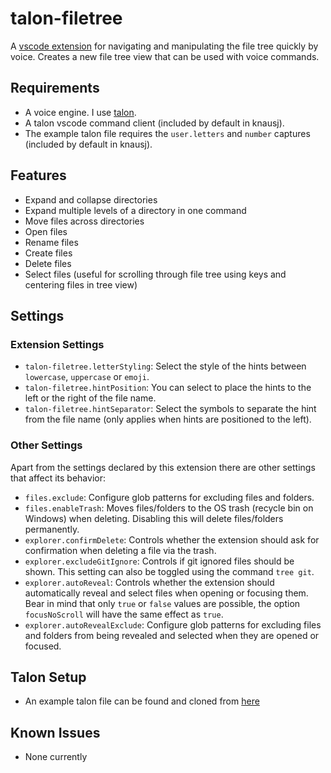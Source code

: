 # talon-filetree

A [vscode extension](https://marketplace.visualstudio.com/items?itemName=PaulSchaaf.talon-filetree) for navigating and manipulating the file tree quickly by voice.
Creates a new file tree view that can be used with voice commands.

## Requirements

- A voice engine. I use [talon](https://talonvoice.com/).
- A talon vscode command client (included by default in knausj).
- The example talon file requires the `user.letters` and `number` captures (included by default in knausj).

## Features

- Expand and collapse directories
- Expand multiple levels of a directory in one command
- Move files across directories
- Open files
- Rename files
- Create files
- Delete files
- Select files (useful for scrolling through file tree using keys and centering files in tree view)

## Settings

### Extension Settings

- `talon-filetree.letterStyling`: Select the style of the hints between `lowercase`, `uppercase` or `emoji`.
- `talon-filetree.hintPosition`: You can select to place the hints to the left or the right of the file name.
- `talon-filetree.hintSeparator`: Select the symbols to separate the hint from the file name (only applies when hints are positioned to the left).

### Other Settings

Apart from the settings declared by this extension there are other settings that affect its behavior:

- `files.exclude`: Configure glob patterns for excluding files and folders.
- `files.enableTrash`: Moves files/folders to the OS trash (recycle bin on Windows) when deleting. Disabling this will delete files/folders permanently.
- `explorer.confirmDelete`: Controls whether the extension should ask for confirmation when deleting a file via the trash.
- `explorer.excludeGitIgnore`: Controls if git ignored files should be shown. This setting can also be toggled using the command `tree git`.
- `explorer.autoReveal`: Controls whether the extension should automatically reveal and select files when opening or focusing them. Bear in mind that only `true` or `false` values are possible, the option `focusNoScroll` will have the same effect as `true`.
- `explorer.autoRevealExclude`: Configure glob patterns for excluding files and folders from being revealed and selected when they are opened or focused.

## Talon Setup

- An example talon file can be found and cloned from [here](https://github.com/paul-schaaf/talon-filetree-commands)

## Known Issues

- None currently

